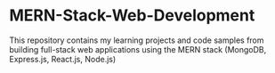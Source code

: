 # MERN-Stack-Web-Development
This repository contains my learning projects and code samples from building full-stack web applications using the MERN stack (MongoDB, Express.js, React.js, Node.js)
